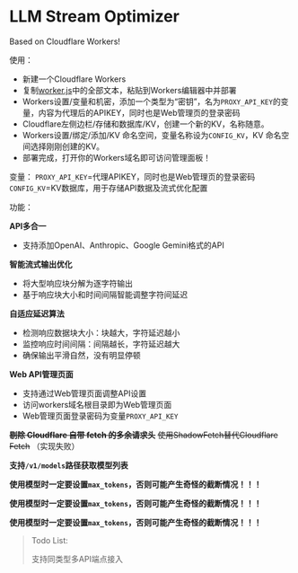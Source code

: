 # LLM Stream Optimizer

Based on Cloudflare Workers!


使用：


- 新建一个Cloudflare Workers
- 复制[worker.js](https://github.com/GeorgeXie2333/LLM-Stream-Optimizer/blob/main/worker.js)中的全部文本，粘贴到Workers编辑器中并部署
- Workers设置/变量和机密，添加一个类型为“密钥”，名为`PROXY_API_KEY`的变量，内容为代理后的APIKEY，同时也是Web管理页的登录密码
- Cloudflare左侧边栏/存储和数据库/KV，创建一个新的KV，名称随意。
- Workers设置/绑定/添加/KV 命名空间，变量名称设为`CONFIG_KV`，KV 命名空间选择刚刚创建的KV。
- 部署完成，打开你的Workers域名即可访问管理面板！




变量：
`PROXY_API_KEY`=代理APIKEY，同时也是Web管理页的登录密码
`CONFIG_KV`=KV数据库，用于存储API数据及流式优化配置



功能：

**API多合一**
- 支持添加OpenAI、Anthropic、Google Gemini格式的API

**智能流式输出优化**
- 将大型响应块分解为逐字符输出
- 基于响应块大小和时间间隔智能调整字符间延迟

**自适应延迟算法**
- 检测响应数据块大小：块越大，字符延迟越小
- 监控响应时间间隔：间隔越长，字符延迟越大
- 确保输出平滑自然，没有明显停顿

**Web API管理页面**
- 支持通过Web管理页面调整API设置
- 访问workers域名根目录即为Web管理页面
- Web管理页面登录密码为变量`PROXY_API_KEY`

~~**剔除 Cloudflare 自带 fetch 的多余请求头**~~
~~使用ShadowFetch替代Cloudflare Fetch~~
（实现失败）

**支持`/v1/models`路径获取模型列表**

**使用模型时一定要设置`max_tokens`，否则可能产生奇怪的截断情况！！！**

**使用模型时一定要设置`max_tokens`，否则可能产生奇怪的截断情况！！！**

**使用模型时一定要设置`max_tokens`，否则可能产生奇怪的截断情况！！！**

> Todo List:
> 
> 支持同类型多API端点接入
